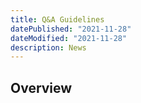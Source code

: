```yaml
---
title: Q&A Guidelines
datePublished: "2021-11-28"
dateModified: "2021-11-28"
description: News
---
```


## Overview

